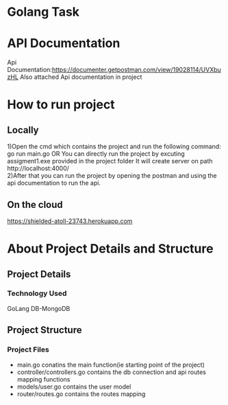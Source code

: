 # Golang Task 

# API Documentation
Api Documentation:https://documenter.getpostman.com/view/19028114/UVXbuzHL
Also attached Api documentation in project

# How to run project
## Locally
1)Open the cmd which contains the project and run the following command:
    go run main.go
    OR
  You can directly run the project by excuting assigment1.exe provided in the project folder
  It will create server on path http://localhost:4000/  
2)After that you can run the project by opening the postman and using the api documentation to run the api.
## On the cloud
https://shielded-atoll-23743.herokuapp.com

# About Project Details and Structure
## Project Details
### Technology Used
GoLang
DB-MongoDB
## Project Structure
### Project Files
- main.go conatins the main function(ie starting point of the project)
- controller/controllers.go contains the db connection and api routes mapping functions
- models/user.go contains the user model
- router/routes.go contains the routes mapping
